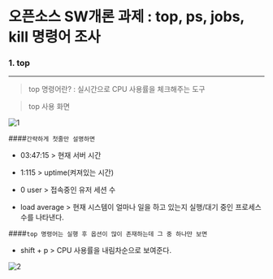# 오픈소스 SW개론 과제 : top, ps, jobs, kill 명령어 조사 
### 1. top
---
>top 명령어란? : 실시간으로 CPU 사용률을 체크해주는 도구


>top 사용 화면


![1](https://github.com/ddoging2/ddoging2.github.io/assets/171368038/7c2f0a12-c34c-46d2-bd2c-3923aa478564)


####```간략하게 첫줄만 설명하면```


- 03:47:15 > 현재 서버 시간


- 1:115 > uptime(켜져있는 시간)

  
- 0 user > 접속중인 유저 세션 수

  
- load average > 현재 시스템이 얼마나 일을 하고 있는지 실행/대기 중인 프로세스 수를 나타낸다.


####```top 명령어는 실행 후 옵션이 많이 존재하는데 그 중 하나만 보면```
- shift + p > CPU 사용률을 내림차순으로 보여준다.

  
![2](https://github.com/ddoging2/ddoging2.github.io/assets/171368038/6eac6b81-006e-4312-b314-7ab5ab90057d)
